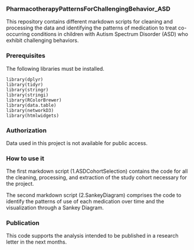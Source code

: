 
### PharmacotherapyPatternsForChallengingBehavior_ASD
This repository contains different markdown scripts for cleaning and processing the data and identifying the patterns of medication to treat co-occurring conditions in children with Autism Spectrum Disorder (ASD) who exhibit challenging behaviors. 

### Prerequisites 
The following libraries must be installed. 

```
library(dplyr)
library(tidyr)
library(stringr)
library(stringi) 
library(RColorBrewer)
library(data.table)
library(networkD3)
library(htmlwidgets)
```
### Authorization 
Data used in this project is not available for public access. 
### How to use it
The first markdown script (1.ASDCohortSelection) contains the code for all the cleaning, processing, and extraction of the study cohort necessary for the project. 

The second markdown script (2.SankeyDiagram) comprises the code to identify the patterns of use of each medication over time and the visualization through a Sankey Diagram. 

### Publication 
This code supports the analysis intended to be published in a research letter in the next months.  




